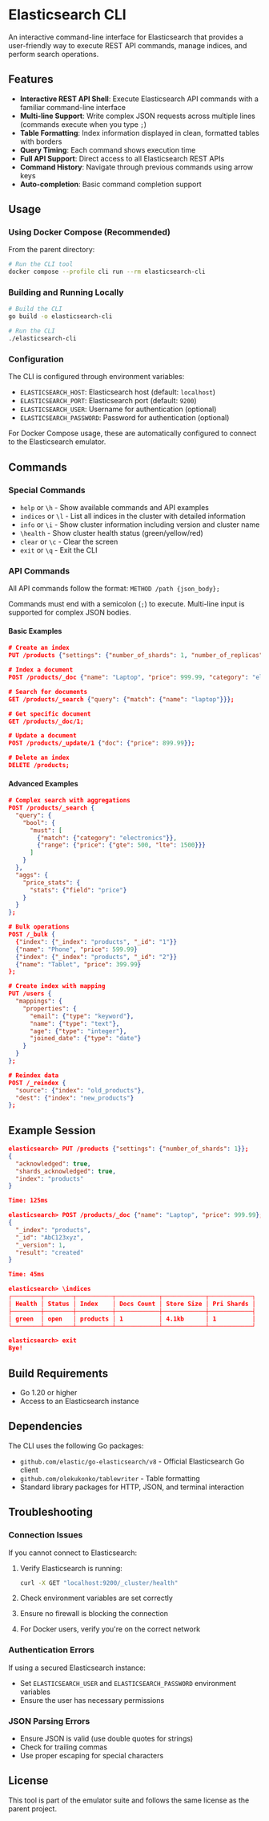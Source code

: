 # Elasticsearch CLI

An interactive command-line interface for Elasticsearch that provides a user-friendly way to execute REST API commands, manage indices, and perform search operations.

## Features

- **Interactive REST API Shell**: Execute Elasticsearch API commands with a familiar command-line interface
- **Multi-line Support**: Write complex JSON requests across multiple lines (commands execute when you type `;`)
- **Table Formatting**: Index information displayed in clean, formatted tables with borders
- **Query Timing**: Each command shows execution time
- **Full API Support**: Direct access to all Elasticsearch REST APIs
- **Command History**: Navigate through previous commands using arrow keys
- **Auto-completion**: Basic command completion support

## Usage

### Using Docker Compose (Recommended)

From the parent directory:

```bash
# Run the CLI tool
docker compose --profile cli run --rm elasticsearch-cli
```

### Building and Running Locally

```bash
# Build the CLI
go build -o elasticsearch-cli

# Run the CLI
./elasticsearch-cli
```

### Configuration

The CLI is configured through environment variables:

- `ELASTICSEARCH_HOST`: Elasticsearch host (default: `localhost`)
- `ELASTICSEARCH_PORT`: Elasticsearch port (default: `9200`)
- `ELASTICSEARCH_USER`: Username for authentication (optional)
- `ELASTICSEARCH_PASSWORD`: Password for authentication (optional)

For Docker Compose usage, these are automatically configured to connect to the Elasticsearch emulator.

## Commands

### Special Commands

- `help` or `\h` - Show available commands and API examples
- `indices` or `\l` - List all indices in the cluster with detailed information
- `info` or `\i` - Show cluster information including version and cluster name
- `\health` - Show cluster health status (green/yellow/red)
- `clear` or `\c` - Clear the screen
- `exit` or `\q` - Exit the CLI

### API Commands

All API commands follow the format: `METHOD /path {json_body};`

Commands must end with a semicolon (`;`) to execute. Multi-line input is supported for complex JSON bodies.

#### Basic Examples

```json
# Create an index
PUT /products {"settings": {"number_of_shards": 1, "number_of_replicas": 0}};

# Index a document
POST /products/_doc {"name": "Laptop", "price": 999.99, "category": "electronics"};

# Search for documents
GET /products/_search {"query": {"match": {"name": "laptop"}}};

# Get specific document
GET /products/_doc/1;

# Update a document
POST /products/_update/1 {"doc": {"price": 899.99}};

# Delete an index
DELETE /products;
```

#### Advanced Examples

```json
# Complex search with aggregations
POST /products/_search {
  "query": {
    "bool": {
      "must": [
        {"match": {"category": "electronics"}},
        {"range": {"price": {"gte": 500, "lte": 1500}}}
      ]
    }
  },
  "aggs": {
    "price_stats": {
      "stats": {"field": "price"}
    }
  }
};

# Bulk operations
POST /_bulk {
  {"index": {"_index": "products", "_id": "1"}}
  {"name": "Phone", "price": 599.99}
  {"index": {"_index": "products", "_id": "2"}}
  {"name": "Tablet", "price": 399.99}
};

# Create index with mapping
PUT /users {
  "mappings": {
    "properties": {
      "email": {"type": "keyword"},
      "name": {"type": "text"},
      "age": {"type": "integer"},
      "joined_date": {"type": "date"}
    }
  }
};

# Reindex data
POST /_reindex {
  "source": {"index": "old_products"},
  "dest": {"index": "new_products"}
};
```

## Example Session

```json
elasticsearch> PUT /products {"settings": {"number_of_shards": 1}};
{
  "acknowledged": true,
  "shards_acknowledged": true,
  "index": "products"
}

Time: 125ms

elasticsearch> POST /products/_doc {"name": "Laptop", "price": 999.99};
{
  "_index": "products",
  "_id": "AbC123xyz",
  "_version": 1,
  "result": "created"
}

Time: 45ms

elasticsearch> \indices
┌────────┬────────┬──────────┬────────────┬────────────┬────────────┐
│ Health │ Status │ Index    │ Docs Count │ Store Size │ Pri Shards │
├────────┼────────┼──────────┼────────────┼────────────┼────────────┤
│ green  │ open   │ products │ 1          │ 4.1kb      │ 1          │
└────────┴────────┴──────────┴────────────┴────────────┴────────────┘

elasticsearch> exit
Bye!
```

## Build Requirements

- Go 1.20 or higher
- Access to an Elasticsearch instance

## Dependencies

The CLI uses the following Go packages:
- `github.com/elastic/go-elasticsearch/v8` - Official Elasticsearch Go client
- `github.com/olekukonko/tablewriter` - Table formatting
- Standard library packages for HTTP, JSON, and terminal interaction

## Troubleshooting

### Connection Issues

If you cannot connect to Elasticsearch:

1. Verify Elasticsearch is running:
   ```bash
   curl -X GET "localhost:9200/_cluster/health"
   ```

2. Check environment variables are set correctly
3. Ensure no firewall is blocking the connection
4. For Docker users, verify you're on the correct network

### Authentication Errors

If using a secured Elasticsearch instance:
- Set `ELASTICSEARCH_USER` and `ELASTICSEARCH_PASSWORD` environment variables
- Ensure the user has necessary permissions

### JSON Parsing Errors

- Ensure JSON is valid (use double quotes for strings)
- Check for trailing commas
- Use proper escaping for special characters

## License

This tool is part of the emulator suite and follows the same license as the parent project.
